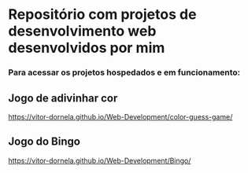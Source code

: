 # Repositório com projetos de desenvolvimento web desenvolvidos por mim
### Para acessar os projetos hospedados e em funcionamento:

## Jogo de adivinhar cor
https://vitor-dornela.github.io/Web-Development/color-guess-game/
## Jogo do Bingo
https://vitor-dornela.github.io/Web-Development/Bingo/
